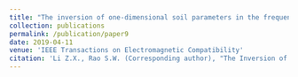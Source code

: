 ```yaml
---
title: "The inversion of one-dimensional soil parameters in the frequency domain with considering multilayered earth based on simulated annealing algorithm"
collection: publications
permalink: /publication/paper9
date: 2019-04-11
venue: 'IEEE Transactions on Electromagnetic Compatibility'
citation: 'Li Z.X., Rao S.W. (Corresponding author), "The Inversion of One-Dimensional Soil Parameters in the Frequency Domain With Considering Multilayered Earth Based on Simulated Annealing", IEEE Transactions on Electromagnetic Compatibility, 62 (2), 425–432. doi:10.1109/TEMC.2019.2906486'
---
```

